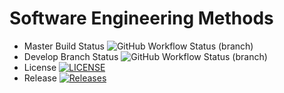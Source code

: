 # Software Engineering Methods
* Master Build Status ![GitHub Workflow Status (branch)](https://img.shields.io/github/actions/workflow/status/tjk2002/semGroup17/main.yml?branch=master)
* Develop Branch Status ![GitHub Workflow Status (branch)](https://img.shields.io/github/actions/workflow/status/tjk2002/semGroup17/main.yml?branch=develop)
* License [![LICENSE](https://img.shields.io/github/license/tjk2002/semGroup17.svg?style=flat-square)](https://github.com/tjk2002/semGroup17/blob/master/LICENSE)
* Release [![Releases](https://img.shields.io/github/release/tjk2002/semGroup17/all.svg?style=flat-square)](https://github.com/tjk2002/semGroup17/releases)